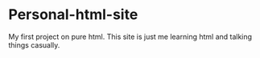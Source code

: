 # Personal-html-site
My first project on pure html. This site is just me learning html and talking things casually.
